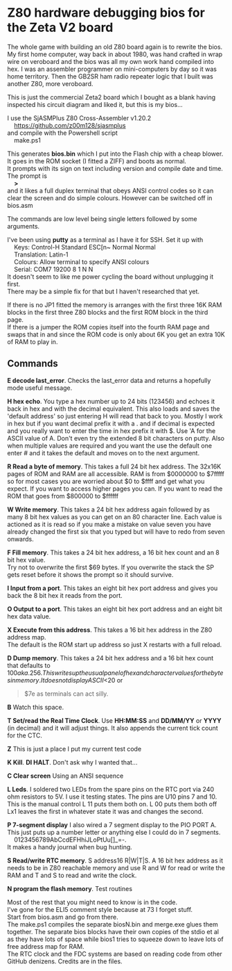 ﻿# Z80 hardware debugging bios for the Zeta V2 board

The whole game with building an old Z80 board again is to rewrite the bios.
My first home computer, way back in about 1980, was hand crafted in wrap wire
on veroboard and the bios was all my own work hand compiled into hex. I was
an assembler programmer on mini-computers by day so it was home territory.
Then the GB2SR ham radio repeater logic that I built was another Z80, more
veroboard.

This is just the commercial Zeta2 board which I bought as a blank having
inspected his circuit diagram and liked it, but this is my bios...

I use the SjASMPlus Z80 Cross-Assembler v1.20.2  
&nbsp;&nbsp;&nbsp;&nbsp;https://github.com/z00m128/sjasmplus  
and compile with the Powershell script  
&nbsp;&nbsp;&nbsp;&nbsp;make.ps1

This generates **bios.bin** which I put into the Flash chip with a cheap blower.  
It goes in the ROM socket (I fitted a ZIFF) and boots as normal.  
It prompts with its sign on text including version and compile date and time.
The prompt is  
&nbsp;&nbsp;&nbsp;&nbsp;**\>**  
and it likes a full duplex terminal that obeys ANSI control codes so it can
clear the screen and do simple colours. However can be switched off in bios.asm

The commands are low level being single letters followed by some arguments.

I've been using **putty** as a terminal as I have it for SSH. Set it up with  
&nbsp;&nbsp;&nbsp;&nbsp;Keys: Control-H Standard ESC[n~ Normal Normal  
&nbsp;&nbsp;&nbsp;&nbsp;Translation: Latin-1  
&nbsp;&nbsp;&nbsp;&nbsp;Colours: Allow terminal to specify ANSI colours  
&nbsp;&nbsp;&nbsp;&nbsp;Serial: COM7 19200 8 1 N N  
It doesn't seem to like me power cycling the board without unplugging it first.  
There may be a simple fix for that but I haven't researched that yet.

If there is no JP1 fitted the memory is arranges with the first three 16K RAM
blocks in the first three Z80 blocks and the first ROM block in the third page.  
If there is a jumper the ROM copies itself into the fourth RAM page and swaps
that in and since the ROM code is only about 6K you get an extra 10K of RAM to
play in.

## Commands

**E decode last_error**. Checks the last_error data and returns a hopefully
mode useful message.

**H hex echo**. You type a hex number up to 24 bits (123456) and echoes it back
in hex and with the decimal equivalent. This also loads and saves the 'default
address' so just entering H will read that back to you. Mostly I work in hex
but if you want decimal prefix it with a . and if decimal is expected and you
really want to enter the time in hex prefix it with $. Use 'A for the ASCII
value of A. Don't even try the extended 8 bit characters on putty. Also when
multiple values are required and you want the use the default one enter # and
it takes the default and moves on to the next argument.

**R Read a byte of memory**. This takes a full 24 bit hex address. The 32x16K
pages of ROM and RAM are all accessible. RAM is from $0000000 to $7fffff so
for most cases you are worried about $0 to $ffff and get what you expect. If
you want to access higher pages you can. If you want to read the ROM that goes
from $800000 to $ffffff

**W Write memory**. This takes a 24 bit hex address again followed by as many
8 bit hex values as you can get on an 80 character line. Each value is actioned
as it is read so if you make a mistake on value seven you have already changed
the first six that you typed but will have to redo from seven onwards.

**F Fill memory**. This takes a 24 bit hex address, a 16 bit hex count and an
8 bit hex value.  
Try not to overwrite the first $69 bytes. If you overwrite the stack the SP
gets reset before it shows the prompt so it should survive.

**I Input from a port**. This takes an eight bit hex port address and gives you
back the 8 bit hex it reads from the port.

**O Output to a port**. This takes an eight bit hex port address and an eight
bit hex data value.

**X Execute from this address**. This takes a 16 bit hex address in the Z80
address map.  
The default is the ROM start up address so just X restarts with a full reload.

**D Dump memory**. This takes a 24 bit hex address and a 16 bit hex count
that defaults to $100 aka .256. This writes up the usual panel of hex and
character values for the bytes in memory. It does not display ASCII <$20 or
>$7e as terminals can act silly.

**B** Watch this space.

**T Set/read the Real Time Clock**. Use **HH:MM:SS** and **DD/MM/YY** or
**YYYY** (in decimal) and it will adjust things. It also appends the current
tick count for the CTC.

**Z** This is just a place I put my current test code

**K Kill**. **DI HALT**. Don't ask why I wanted that...

**C Clear screen** Using an ANSI sequence

**L Leds**. I soldered two LEDs from the spare pins on the RTC port via 240 ohm
resistors to 5V. I use it testing states. The pins are U10 pins 7 and 10.
This is the manual control L 11 puts them both on. L 00 puts them both off
Lx1 leaves the first in whatever state it was and changes the second.

**P 7-segment display** I also wired a 7 segment display to the PIO PORT A.
This just puts up a number letter or anything else I could do in 7 segments.  
&nbsp;&nbsp;&nbsp;&nbsp;0123456789AbCcdEFHhiJLoPtUu[]_=-.  
It makes a handy journal when bug hunting.

**S Read/write RTC memory**. S address16 R|W|T|S. A 16 bit hex address as
it needs to be in Z80 reachable memory and use R and W for read or write the
RAM and T and S to read and write the clock.

**N program the flash memory**. Test routines  

Most of the rest that you might need to know is in the code.  
I've gone for the ELI5 comment style because at 73 I forget stuff.  
Start from bios.asm and go from there.  
The make.ps1 compiles the separate biosN.bin and merge.exe glues them together.
The separate bios blocks have their own copies of the stdio et al as they have
lots of space while bios1 tries to squeeze down to leave lots of free address
map for RAM.  
The RTC clock and the FDC systems are based on reading code from other GitHub
denizens. Credits are in the files.